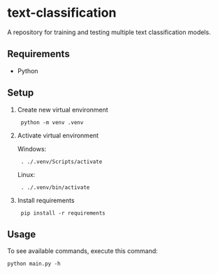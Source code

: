 # text-classification

A repository for training and testing multiple text classification models.

## Requirements

- Python

## Setup

1. Create new virtual environment

        python -m venv .venv

2. Activate virtual environment

    Windows:

        . ./.venv/Scripts/activate

    Linux:

        . ./.venv/bin/activate

3. Install requirements

        pip install -r requirements

## Usage

To see available commands, execute this command:

    python main.py -h